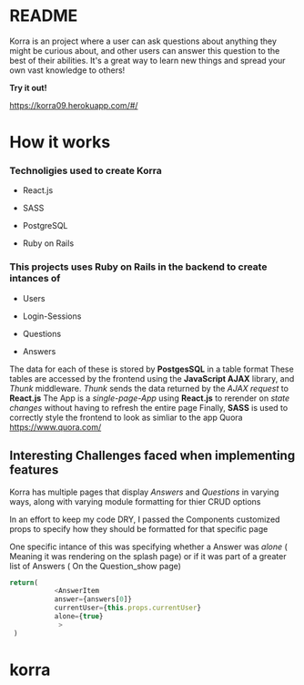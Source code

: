 # README
 Korra is an project where a user can ask questions about anything they might be curious about, and other users
can answer this question to the best of their abilities. It's a great way to learn new things and spread your own vast knowledge to others!

**Try it out!**
 
https://korra09.herokuapp.com/#/

# How it works

 ### Technoligies used to create Korra

* React.js

* SASS

* PostgreSQL

* Ruby on Rails


### This projects uses **Ruby on Rails** in the backend to create intances of

* Users 

* Login-Sessions

* Questions

* Answers

The data for each of these is stored by **PostgesSQL** in a table format
These tables are accessed by the frontend using  the **JavaScript AJAX** library, and _Thunk_ middleware.
_Thunk_ sends the data returned by the _AJAX request_ to **React.js** 
The App is a _single-page-App_ using **React.js** to rerender on _state changes_ without having to refresh the entire page
Finally, **SASS** is used to correctly style the frontend to look as simliar to the app Quora https://www.quora.com/

## Interesting Challenges faced when implementing features

Korra has multiple pages that display _Answers_ and _Questions_ in varying ways, along with varying module formatting for thier CRUD options

In an effort to keep my code DRY, I passed the Components customized props to specify how they should be formatted for that specific page

One specific intance of this was specifying whether a Answer was _alone_ ( Meaning it was rendering on the splash page)
or if it was part of a greater list of Answers ( On the Question_show page)

```javascript
return(
           <AnswerItem 
           answer={answers[0]}  
           currentUser={this.props.currentUser}
           alone={true}
            >
 )
 ```








# korra
